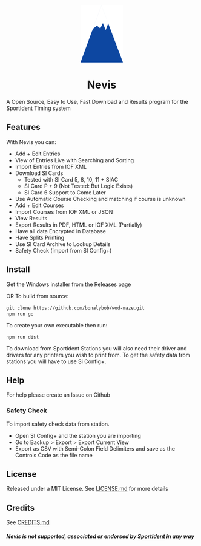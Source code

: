 <p style="text-align:center" align="center">
<img src="./assets/Nevis Logo.png" alt="Nevis Logo" height="150px"/>
</p>
<h1 align="center"> Nevis </h1>
<p style="text-align:center" align="center">
</p>


A Open Source, Easy to Use, Fast Download and Results program for the SportIdent Timing system

## Features
With Nevis you can:
- Add + Edit Entries
- View of Entries Live with Searching and Sorting
- Import Entries from IOF XML
- Download SI Cards
  - Tested with SI Card 5, 8, 10, 11 + SIAC
  - SI Card P + 9 (Not Tested: But Logic Exists)
  - SI Card 6 Support to Come Later
- Use Automatic Course Checking and matching if course is unknown
- Add + Edit Courses
- Import Courses from IOF XML or JSON
- View Results
- Export Results in PDF, HTML or IOF XML (Partially)
- Have all data Encrypted in Database
- Have Splits Printing
- Use SI Card Archive to Lookup Details
- Safety Check (import from SI Config+)

## Install
Get the Windows installer from the Releases page

OR To build from source:
````
git clone https://github.com/bonalybob/wod-maze.git
npm run go
````

To create your own executable then run:
````
npm run dist
````

To download from Sportident Stations you will also need their driver and drivers for any printers you wish to print from.
To get the safety data from stations you will have to use Si Config+.

## Help

For help please create an Issue on Github

### Safety Check

To import safety check data from station.
- Open SI Config+ and the station you are importing
- Go to Backup > Export > Export Current View
- Export as CSV with Semi-Colon Field Delimiters and save as the Controls Code as the file name

## License
Released under a MIT License.
See [LICENSE.md](./LICENSE.md) for more details

## Credits
See [CREDITS.md](./CREDITS.md)

##### Nevis is not supported, associated or endorsed by [SportIdent](https://www.sportident.com) in any way
